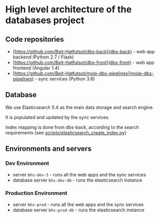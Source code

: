 # High level architecture of the databases project

## Code repositories

* [https://github.com/Beit-Hatfutsot/dbs-back](dbs-back) - web app backend (Python 2.7 / Flask)
* [https://github.com/Beit-Hatfutsot/dbs-front](dbs-front) - web app frontend (Angular 1.4)
* [https://github.com/Beit-Hatfutsot/mojp-dbs-pipelines](mojp-dbs-pipelines) - sync services (Python 3.6)

## Database

We use Elasticsearch 5.4 as the main data storage and search engine.

It is populated and updated by the sync services.

Index mapping is done from dbs-back, according to the search requirements (see [scripts/elasticsearch_create_index.py](https://github.com/Beit-Hatfutsot/dbs-back/blob/dev/scripts/elasticsearch_create_index.py))

## Environments and servers

### Dev Environment

* server `bhs-dev-3` - runs all the web apps and the sync services
* database server `bhs-dev-db` - runs the elasticsearch instance

### Production Environment

* server `bhs-prod` - runs all the web apps and the sync services
* database server `bhs-prod-db` - runs the elasticsearch instance
